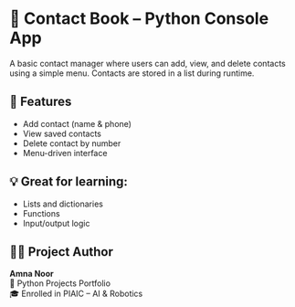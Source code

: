 # 📒 Contact Book – Python Console App

A basic contact manager where users can add, view, and delete contacts using a simple menu. Contacts are stored in a list during runtime.

## 🔧 Features
- Add contact (name & phone)
- View saved contacts
- Delete contact by number
- Menu-driven interface

## 💡 Great for learning:
- Lists and dictionaries
- Functions
- Input/output logic

## 👩‍💻 Project Author
**Amna Noor**  
🐍 Python Projects Portfolio  
🎓 Enrolled in PIAIC – AI & Robotics  

